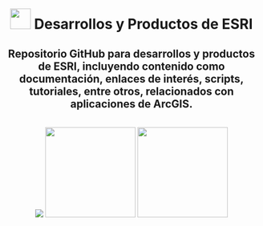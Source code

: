 <div id="title" align="center">   <h1><img src="https://yt3.ggpht.com/a/AGF-l79FQDhsdWKf-weVHFIw1rWMpZu-1MTEafPT_A=s900-mo-c-c0xffffffff-rj-k-no" width="41"/> Desarrollos y Productos de ESRI </h1></div>

<div id="header" align="center">
  <h2>Repositorio GitHub para desarrollos y productos de ESRI, incluyendo contenido como documentación, enlaces de interés, scripts, tutoriales, entre otros, relacionados con aplicaciones de ArcGIS.</h2><br>
    <img src="https://www.esri.com/en-us/industries/blog/wp-content/uploads/2023/02/Badzui-1-1024x480.png"/> <img src="https://www.esri.com/content/dam/esrisites/en-us/infrastructure-management/assets/infrastructure-management-overview-tab-2.png" width="180"/> <img src="https://www.esri.com/content/dam/esrisites/en-us/infrastructure-management/assets/infrastructure-management-overview-tab-transportation.png" width="180"/><br>
</div>
